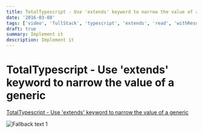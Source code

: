 ```yaml
---
title: TotalTypescript - Use 'extends' keyword to narrow the value of a generic
date: '2016-03-08'
tags: ['video', 'fullStack', 'typescript', 'extends', 'read', 'withResume']
draft: true
summary: Implement it
description: Implement it
---
```

# TotalTypescript - Use 'extends' keyword to narrow the value of a generic


[TotalTypescript - Use 'extends' keyword to narrow the value of a generic](https://www.totaltypescript.com/tips/use-extends-keyword-to-narrow-the-value-of-a-generic)

![Fallback text 1](/static/assets/pasted-image-20221011202624.png)


